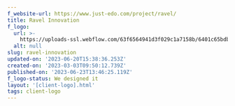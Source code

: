```yaml
---
f_website-url: https://www.just-edo.com/project/ravel/
title: Ravel Innovation
f_logo:
  url: >-
    https://uploads-ssl.webflow.com/63f6564941d3f029c1a7158b/6401c65bdb92db8632700b08_Ravel.png
  alt: null
slug: ravel-innovation
updated-on: '2023-06-20T15:38:36.253Z'
created-on: '2023-03-03T09:50:12.739Z'
published-on: '2023-06-23T13:46:25.119Z'
f_logo-status: We designed it
layout: '[client-logo].html'
tags: client-logo
---
```



